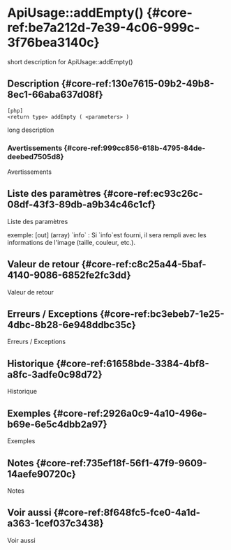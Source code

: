 # ApiUsage::addEmpty() {#core-ref:be7a212d-7e39-4c06-999c-3f76bea3140c}

<div class="short-description">
<span class="fixme template">short description for ApiUsage::addEmpty()</span>
</div>
<!--
<div class="applicability">
Obsolète depuis #.#.#
</div>
-->

## Description {#core-ref:130e7615-09b2-49b8-8ec1-66aba637d08f}

    [php]
    <return type> addEmpty ( <parameters> )

<span class="fixme template">long description</span>

### Avertissements {#core-ref:999cc856-618b-4795-84de-deebed7505d8}

<span class="fixme template">Avertissements</span>

## Liste des paramètres {#core-ref:ec93c26c-08df-43f3-89db-a9b34c46c1cf}

<span class="fixme template">Liste des paramètres</span>

<div class="fixme template">
exemple:  
[out] (array) `info`
:   Si `info`est fourni, il sera rempli avec les informations de l'image (taille, couleur, etc.).
</div>

## Valeur de retour {#core-ref:c8c25a44-5baf-4140-9086-6852fe2fc3dd}

<span class="fixme template">Valeur de retour</span>

## Erreurs / Exceptions {#core-ref:bc3ebeb7-1e25-4dbc-8b28-6e948ddbc35c}

<span class="fixme template">Erreurs / Exceptions</span>

## Historique {#core-ref:61658bde-3384-4bf8-a8fc-3adfe0c98d72}

<span class="fixme template">Historique</span>

## Exemples {#core-ref:2926a0c9-4a10-496e-b69e-6e5c4dbb2a97}

<span class="fixme template">Exemples</span>

## Notes {#core-ref:735ef18f-56f1-47f9-9609-14aefe90720c}

<span class="fixme template">Notes</span>

## Voir aussi {#core-ref:8f648fc5-fce0-4a1d-a363-1cef037c3438}

<span class="fixme template">Voir aussi</span>
